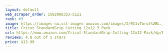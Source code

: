 ```yaml
---
layout: default 
﻿web_scraper_order: 1582906353-5121
rank: #3
image: https://images-na.ssl-images-amazon.com/images/I/911vTbrot%2BL.jpg
title: Cricut StandardGrip Cutting 12x12 3 Pack
url: https://www.amazon.com/Cricut-StandardGrip-Cutting-12x12-Pack/dp/B079VWBFHF/ref=zg_mw_arts-crafts_3?_encoding=UTF8&psc=1&refRID=AC0VFVM6SB4FTE33VGXN
reviews: 4.8 out of 5 stars
price: $13.99 
---
```

